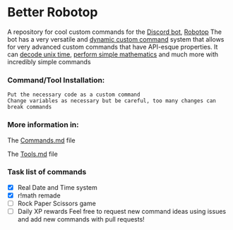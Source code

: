 # Better Robotop
A repository for cool custom commands for the [Discord bot](https://discord.com/developers/docs/intro#bots-and-apps), [Robotop](https://robotop.xyz)
The bot has a very versatile and [dynamic custom command](https://robotop.xyz/customcommands/dynamic) system that allows for very advanced custom commands that have API-esque properties. It can [decode unix time](https://github.com/toxicscientist/Better-Robotop/blob/master/tools/SecondsSince0000AD.yaml), [perform simple mathematics](https://github.com/toxicscientist/Better-Robotop/blob/master/commands/math-remastered.yaml) and much more with incredibly simple commands

### Command/Tool Installation:

```
Put the necessary code as a custom command
Change variables as necessary but be careful, too many changes can break commands
```

### More information in:

The [Commands.md](https://github.com/toxicscientist/Better-Robotop/blob/master/commands/Commands.md) file

The [Tools.md](https://github.com/toxicscientist/Better-Robotop/blob/master/commands/Commands.md) file

### Task list of commands

- [x] Real Date and Time system
- [x] r!math remade
- [ ] Rock Paper Scissors game
- [ ] Daily XP rewards
Feel free to request new command ideas using issues and add new commands with pull requests!
